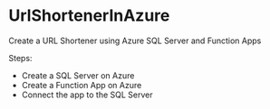 # UrlShortenerInAzure
Create a URL Shortener using Azure SQL Server and Function Apps

Steps:
* Create a SQL Server on Azure 
* Create a Function App on Azure
* Connect the app to the SQL Server
